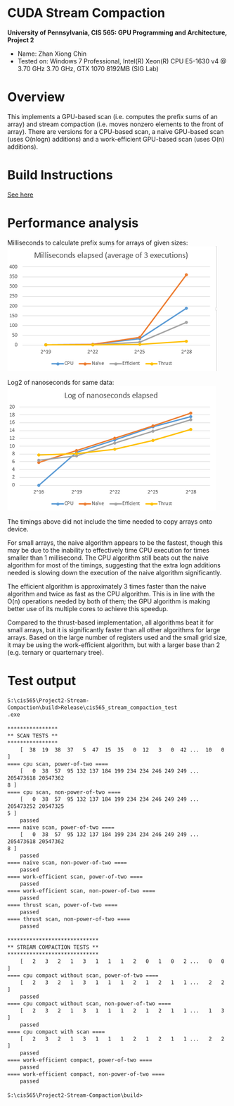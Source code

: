 CUDA Stream Compaction
======================

**University of Pennsylvania, CIS 565: GPU Programming and Architecture, Project 2**

* Name: Zhan Xiong Chin
* Tested on: Windows 7 Professional, Intel(R) Xeon(R) CPU E5-1630 v4 @ 3.70 GHz 3.70 GHz, GTX 1070 8192MB (SIG Lab)

Overview
========
This implements a GPU-based scan (i.e. computes the prefix sums of an array) and stream compaction (i.e. 
moves nonzero elements to the front of array). There are versions for a CPU-based scan, a naive GPU-based scan 
(uses O(nlogn) additions) and a work-efficient GPU-based scan (uses O(n) additions).

Build Instructions
==================
[See here](https://github.com/CIS565-Fall-2016/Project0-CUDA-Getting-Started/blob/master/INSTRUCTION.md)

Performance analysis
====================
Milliseconds to calculate prefix sums for arrays of given sizes:
![](images/milliseconds.png)

Log2 of nanoseconds for same data:
![](images/log_nanoseconds.png)

The timings above did not include the time needed to copy arrays onto device. 

For small arrays, the naive algorithm appears to be the fastest, though this may be due to the inability to
effectively time CPU execution for times smaller than 1 millisecond. The CPU algorithm still beats out the
naive algorithm for most of the timings, suggesting that the extra logn additions needed is slowing down the execution
of the naive algorithm significantly.

The efficient algorithm is approximately 3 times faster than the naive algorithm and twice as fast as the CPU algorithm.
This is in line with the O(n) operations needed by both of them; the GPU algorithm is making better use of its 
multiple cores to achieve this speedup.

Compared to the thrust-based implementation, all algorithms beat it for small arrays, but it is significantly faster
than all other algorithms for large arrays. Based on the large number of registers used and the small grid size, it
may be using the work-efficient algorithm, but with a larger base than 2 (e.g. ternary or quarternary tree). 

Test output
===========
```
S:\cis565\Project2-Stream-Compaction\build>Release\cis565_stream_compaction_test
.exe

****************
** SCAN TESTS **
****************
    [  38  19  38  37   5  47  15  35   0  12   3   0  42 ...  10   0 ]
==== cpu scan, power-of-two ====
    [   0  38  57  95 132 137 184 199 234 234 246 249 249 ... 205473618 20547362
8 ]
==== cpu scan, non-power-of-two ====
    [   0  38  57  95 132 137 184 199 234 234 246 249 249 ... 205473252 20547325
5 ]
    passed
==== naive scan, power-of-two ====
    [   0  38  57  95 132 137 184 199 234 234 246 249 249 ... 205473618 20547362
8 ]
    passed
==== naive scan, non-power-of-two ====
    passed
==== work-efficient scan, power-of-two ====
    passed
==== work-efficient scan, non-power-of-two ====
    passed
==== thrust scan, power-of-two ====
    passed
==== thrust scan, non-power-of-two ====
    passed

*****************************
** STREAM COMPACTION TESTS **
*****************************
    [   2   3   2   1   3   1   1   1   2   0   1   0   2 ...   0   0 ]
==== cpu compact without scan, power-of-two ====
    [   2   3   2   1   3   1   1   1   2   1   2   1   1 ...   2   2 ]
    passed
==== cpu compact without scan, non-power-of-two ====
    [   2   3   2   1   3   1   1   1   2   1   2   1   1 ...   1   3 ]
    passed
==== cpu compact with scan ====
    [   2   3   2   1   3   1   1   1   2   1   2   1   1 ...   2   2 ]
    passed
==== work-efficient compact, power-of-two ====
    passed
==== work-efficient compact, non-power-of-two ====
    passed

S:\cis565\Project2-Stream-Compaction\build>
```
